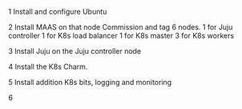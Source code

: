 
1 Install and configure Ubuntu 

2 Install MAAS on that node 
Commission and tag 6 nodes.
1 for Juju controller
1 for K8s load balancer
1 for K8s master
3 for K8s workers

3 Install Juju on the Juju controller node 

4 Install the K8s Charm.

5 Install addition K8s bits, logging and monitoring

6 